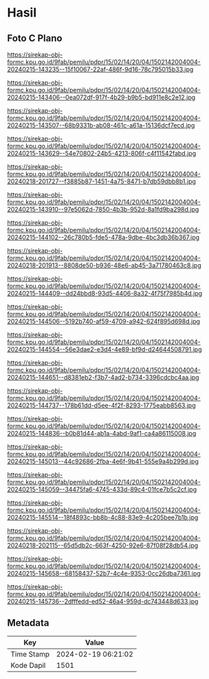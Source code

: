 # Hasil

## Foto C Plano

https://sirekap-obj-formc.kpu.go.id/9fab/pemilu/pdpr/15/02/14/20/04/1502142004004-20240215-143235--15f10067-22af-486f-9d16-78c795015b33.jpg

https://sirekap-obj-formc.kpu.go.id/9fab/pemilu/pdpr/15/02/14/20/04/1502142004004-20240215-143406--0ea072df-917f-4b29-b9b5-bd911e8c2e12.jpg

https://sirekap-obj-formc.kpu.go.id/9fab/pemilu/pdpr/15/02/14/20/04/1502142004004-20240215-143507--68b9331b-ab08-461c-a61a-15136dcf7ecd.jpg

https://sirekap-obj-formc.kpu.go.id/9fab/pemilu/pdpr/15/02/14/20/04/1502142004004-20240215-143629--54e70802-24b5-4213-806f-c4f11542fabd.jpg

https://sirekap-obj-formc.kpu.go.id/9fab/pemilu/pdpr/15/02/14/20/04/1502142004004-20240218-201727--f3885b87-1451-4a75-8471-b7db59dbb8b1.jpg

https://sirekap-obj-formc.kpu.go.id/9fab/pemilu/pdpr/15/02/14/20/04/1502142004004-20240215-143910--97e5062d-7850-4b3b-952d-8a1fd9ba298d.jpg

https://sirekap-obj-formc.kpu.go.id/9fab/pemilu/pdpr/15/02/14/20/04/1502142004004-20240215-144102--26c780b5-fde5-478a-9dbe-4bc3db36b367.jpg

https://sirekap-obj-formc.kpu.go.id/9fab/pemilu/pdpr/15/02/14/20/04/1502142004004-20240218-201913--8808de50-b936-48e6-ab45-3a71780463c8.jpg

https://sirekap-obj-formc.kpu.go.id/9fab/pemilu/pdpr/15/02/14/20/04/1502142004004-20240215-144409--dd24bbd8-93d5-4406-8a32-4f75f7985b4d.jpg

https://sirekap-obj-formc.kpu.go.id/9fab/pemilu/pdpr/15/02/14/20/04/1502142004004-20240215-144506--5192b740-af59-4709-a942-624f895d698d.jpg

https://sirekap-obj-formc.kpu.go.id/9fab/pemilu/pdpr/15/02/14/20/04/1502142004004-20240215-144554--56e3dae2-e3d4-4e89-bf9d-d24644508791.jpg

https://sirekap-obj-formc.kpu.go.id/9fab/pemilu/pdpr/15/02/14/20/04/1502142004004-20240215-144651--d8381eb2-f3b7-4ad2-b734-3396cdcbc4aa.jpg

https://sirekap-obj-formc.kpu.go.id/9fab/pemilu/pdpr/15/02/14/20/04/1502142004004-20240215-144737--178b61dd-d5ee-4f2f-8293-1775eabb8563.jpg

https://sirekap-obj-formc.kpu.go.id/9fab/pemilu/pdpr/15/02/14/20/04/1502142004004-20240215-144836--b0b81d44-ab1a-4abd-9af1-ca4a86115008.jpg

https://sirekap-obj-formc.kpu.go.id/9fab/pemilu/pdpr/15/02/14/20/04/1502142004004-20240215-145013--44c92686-2fba-4e6f-9b41-555e9a4b299d.jpg

https://sirekap-obj-formc.kpu.go.id/9fab/pemilu/pdpr/15/02/14/20/04/1502142004004-20240215-145059--34475fa6-4745-433d-89c4-01fce7b5c2cf.jpg

https://sirekap-obj-formc.kpu.go.id/9fab/pemilu/pdpr/15/02/14/20/04/1502142004004-20240215-145514--18f4893c-bb8b-4c88-83e9-4c205bee7b1b.jpg

https://sirekap-obj-formc.kpu.go.id/9fab/pemilu/pdpr/15/02/14/20/04/1502142004004-20240218-202115--65d5db2c-663f-4250-92e6-87f08f28db54.jpg

https://sirekap-obj-formc.kpu.go.id/9fab/pemilu/pdpr/15/02/14/20/04/1502142004004-20240215-145658--68158437-52b7-4c4e-9353-0cc26dba7361.jpg

https://sirekap-obj-formc.kpu.go.id/9fab/pemilu/pdpr/15/02/14/20/04/1502142004004-20240215-145736--2dfffedd-ed52-46a4-959d-dc743448d633.jpg


## Metadata

| Key        | Value               |
| ---------- | ------------------- |
| Time Stamp | 2024-02-19 06:21:02 |
| Kode Dapil | 1501                |



